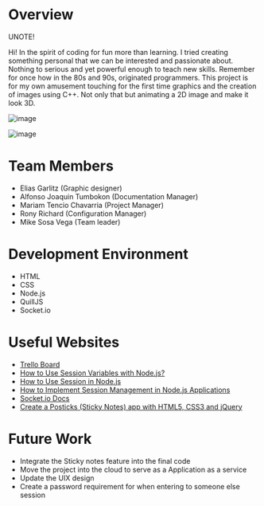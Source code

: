 # Overview

UNOTE! 



Hi! In the spirit of coding for fun more than learning. I tried creating something personal that we can be interested 
and passionate about. Nothing to serious and yet powerful enough to teach new skills. Remember for once how in the 80s 
and 90s, originated programmers. This project is for my own amusement touching for the first time graphics and the 
creation of images using C++. Not only that but animating a 2D image and make it look 3D.

![image](https://github.com/user-attachments/assets/61bab6ba-687c-4f31-97d1-7b8b32dc44f4)

![image](https://github.com/user-attachments/assets/42415c08-d4b9-4335-8e88-fc6d29ec8812)

# Team Members
- Elias Garlitz (Graphic designer)
- Alfonso Joaquin Tumbokon (Documentation Manager)
- Mariam Tencio Chavarria (Project Manager)
- Rony Richard (Configuration Manager)
- Mike Sosa Vega (Team leader)

# Development Environment

- HTML
- CSS 
- Node.js
- QuillJS
- Socket.io

# Useful Websites
- <a href="https://trello.com/b/uLpL4QnB/cse310-team-4"> Trello Board </a>
- [How to Use Session Variables with Node.js?](https://www.geeksforgeeks.org/how-to-use-session-variable-with-node-js/)
- [How to Use Session in Node.js](https://hackernoon.com/how-to-use-session-in-nodejs)
- [How to Implement Session Management in Node.js Applications](https://dev.to/saint_vandora/how-to-implement-session-management-in-nodejs-applications-5emm)
- [Socket.io Docs](https://socket.io/docs/v4/)
- [Create a Posticks (Sticky Notes) app with HTML5, CSS3 and jQuery](https://www.admixweb.com/create-a-posticks-sticky-notes-app-with-html5-css3-and-jquery/)

# Future Work
- Integrate the Sticky notes feature into the final code
- Move the project into the cloud to serve as a Application as a service
- Update the UIX design
- Create a password requirement for when entering to someone else session
